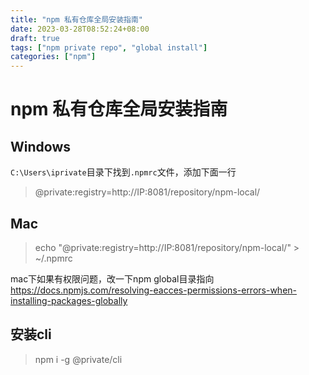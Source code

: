 ```yaml
---
title: "npm 私有仓库全局安装指南"
date: 2023-03-28T08:52:24+08:00
draft: true
tags: ["npm private repo", "global install"]
categories: ["npm"]
---
```


# npm 私有仓库全局安装指南

## Windows

`C:\Users\iprivate`目录下找到`.npmrc`文件，添加下面一行

> @private:registry=http://IP:8081/repository/npm-local/


## Mac

> echo "@private:registry=http://IP:8081/repository/npm-local/" > ~/.npmrc

mac下如果有权限问题，改一下npm global目录指向
https://docs.npmjs.com/resolving-eacces-permissions-errors-when-installing-packages-globally

## 安装cli

> npm i -g @private/cli
